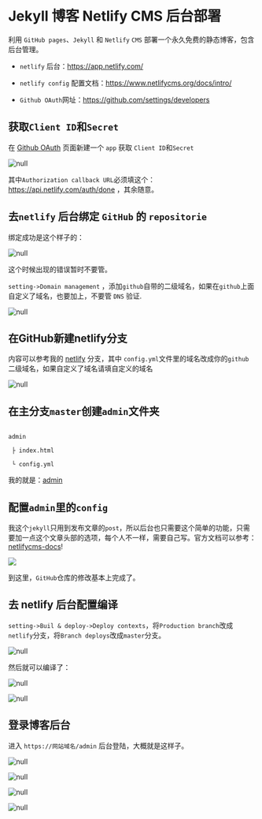 # Jekyll 博客 Netlify CMS 后台部署

利用 `GitHub pages`、`Jekyll` 和 `Netlify` `CMS` 部署一个永久免费的静态博客，包含后台管理。

- `netlify` 后台：https://app.netlify.com/
- `netlify config` 配置文档：https://www.netlifycms.org/docs/intro/
- `Github OAuth`网址：https://github.com/settings/developers



## 获取`Client ID`和`Secret`

在 [Github OAuth](https://github.com/settings/developers) 页面新建一个 `app` 获取 `Client ID`和`Secret`

![null](http://image.creat.kim/picgo/20190318211649.png)

其中`Authorization callback URL`必须填这个：https://api.netlify.com/auth/done ，其余随意。

## 去`netlify`  后台绑定 `GitHub` 的 `repositorie`

绑定成功是这个样子的：

![null](http://image.creat.kim/picgo/20190318212022.png)

这个时候出现的错误暂时不要管。

`setting->Domain management` ，添加`github`自带的二级域名，如果在`github`上面自定义了域名，也要加上，不要管 `DNS` 验证.

![null](http://image.creat.kim/picgo/20190318212309.png)

## 在GitHub新建netlify分支

内容可以参考我的 [netlify](https://github.com/ds19991999/ds19991999.github.io/tree/netlify) 分支，其中 `config.yml`文件里的域名改成你的`github` 二级域名，如果自定义了域名请填自定义的域名

![null](http://image.creat.kim/picgo/20190318212923.png)

## 在主分支`master`创建`admin`文件夹

```shell
admin
 ├ index.html
 └ config.yml
```

我的就是：[admin](https://github.com/ds19991999/ds19991999.github.io/tree/master/admin)

## 配置`admin`里的`config`

我这个`jekyll`只用到发布文章的`post`，所以后台也只需要这个简单的功能，只需要加一点这个文章头部的选项，每个人不一样，需要自己写。官方文档可以参考：[netlifycms-docs](https://www.netlifycms.org/docs/intro/)!
![](http://image.creat.kim/picgo/20190318215940.png)

到这里，`GitHub`仓库的修改基本上完成了。

## 去 netlify 后台配置编译

`setting->Buil & deploy->Deploy contexts`，将`Production branch`改成`netlify`分支，将`Branch deploys`改成`master`分支。

![null](http://image.creat.kim/picgo/20190318213955.png)

然后就可以编译了：

![null](http://image.creat.kim/picgo/20190318214303.png)

![null](http://image.creat.kim/picgo/20190318214359.png)

## 登录博客后台

进入 `https://网站域名/admin` 后台登陆，大概就是这样子。

![null](http://image.creat.kim/picgo/20190318214528.png)

![null](http://image.creat.kim/picgo/20190318214712.png)

![null](http://image.creat.kim/picgo/20190318214900.png)

![null](http://image.creat.kim/picgo/20190318214954.png)